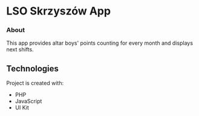 # LSO Skrzyszów App

### About
This app provides altar boys' points counting for every month and displays next shifts.
	
## Technologies
Project is created with:
* PHP
* JavaScript
* UI Kit

<!--!## Preview

[dragged](https://github.com/filipkorus/drag-and-drop-files-uploading/blob/main/uploads/2.png)
![uploading](https://github.com/filipkorus/drag-and-drop-files-uploading/blob/main/uploads/3.png)
![uploaded](https://github.com/filipkorus/drag-and-drop-files-uploading/blob/main/uploads/4.png)-->
